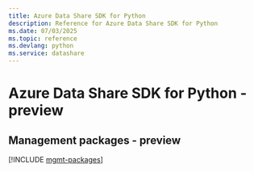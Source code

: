 ```yaml
---
title: Azure Data Share SDK for Python
description: Reference for Azure Data Share SDK for Python
ms.date: 07/03/2025
ms.topic: reference
ms.devlang: python
ms.service: datashare
---
```

# Azure Data Share SDK for Python - preview

## Management packages - preview
[!INCLUDE [mgmt-packages](data-share-mgmt-index.md)]